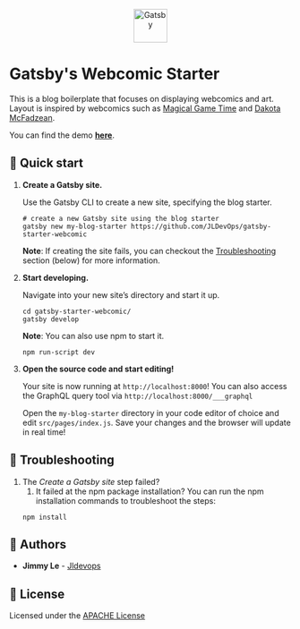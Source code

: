 <p align="center">
  <a href="https://www.gatsbyjs.org">
    <img alt="Gatsby" src="https://www.gatsbyjs.org/monogram.svg" width="60" />
  </a>
</p>

# Gatsby's Webcomic Starter

This is a blog boilerplate that focuses on displaying webcomics and art.
Layout is inspired by webcomics such as [Magical Game Time](https://magicalgametime.com/) and [Dakota McFadzean](https://dakotamcfadzean.tumblr.com/).

You can find the demo **[here](https://gatsby-starter-webcomic.netlify.com/)**.

## 🚀 Quick start

1.  **Create a Gatsby site.**

    Use the Gatsby CLI to create a new site, specifying the blog starter.

    ```shell
    # create a new Gatsby site using the blog starter
    gatsby new my-blog-starter https://github.com/JLDevOps/gatsby-starter-webcomic
    ```
    
    **Note**: If creating the site fails, you can checkout the [Troubleshooting](##Troubleshooting) section (below) for more information.

1.  **Start developing.**

    Navigate into your new site’s directory and start it up.

    ```shell
    cd gatsby-starter-webcomic/
    gatsby develop
    ```
    
    **Note**: You can also use npm to start it.
    ```shell
    npm run-script dev
    ```

1.  **Open the source code and start editing!**

    Your site is now running at `http://localhost:8000`!
    You can also access the GraphQL query tool via `http://localhost:8000/___graphql`

    Open the `my-blog-starter` directory in your code editor of choice and edit `src/pages/index.js`. Save your changes and the browser will update in real time!

## 🚧 Troubleshooting
1. The *Create a Gatsby site* step failed?
    1.  It failed at the npm package installation?
    You can run the npm installation commands to troubleshoot the steps:
    ```shell
    npm install
    ```

## 👋 Authors

* **Jimmy Le** - [Jldevops](https://github.com/jldevops)

## 📃 License

Licensed under the [APACHE License](LICENSE)

